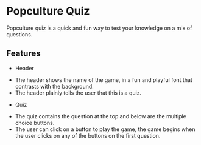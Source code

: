 # Popculture Quiz

Popculture quiz is a quick and fun way to test your knowledge on a mix of questions.

## Features 


* Header 
- The header shows the name of the game, in a fun and playful font 
that contrasts with the background.
- The header plainly tells the user that this is a quiz. 

* Quiz
- The quiz contains the question at the top and below are the multiple choice buttons.
- The user can click on a button to play the game, the game begins when the user clicks on any
of the buttons on the first question.